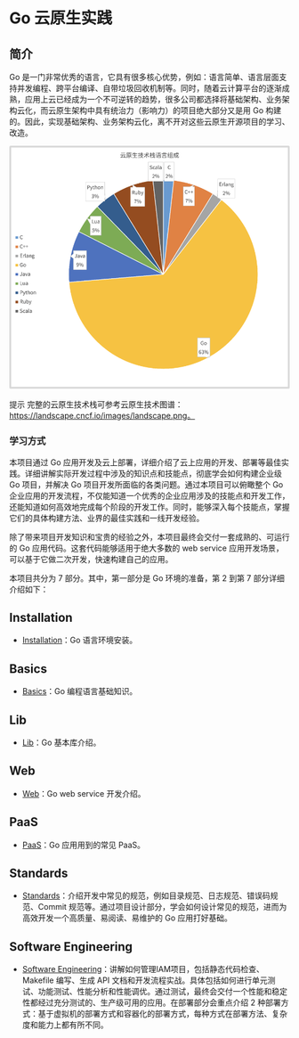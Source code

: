 # Go 云原生实践

## 简介

Go 是一门非常优秀的语言，它具有很多核心优势，例如：语言简单、语言层面支持并发编程、跨平台编译、自带垃圾回收机制等。同时，随着云计算平台的逐渐成熟，应用上云已经成为一个不可逆转的趋势，很多公司都选择将基础架构、业务架构云化，而云原生架构中具有统治力（影响力）的项目绝大部分又是用 Go 构建的。因此，实现基础架构、业务架构云化，离不开对这些云原生开源项目的学习、改造。

![image-20221015104140457](figures/image-20221015104140457.png) 

提示 完整的云原生技术栈可参考云原生技术图谱：https://landscape.cncf.io/images/landscape.png。

### 学习方式

本项目通过 Go 应用开发及云上部署，详细介绍了云上应用的开发、部署等最佳实践。详细讲解实际开发过程中涉及的知识点和技能点，彻底学会如何构建企业级 Go 项目，并解决 Go 项目开发所面临的各类问题。通过本项目可以俯瞰整个 Go 企业应用的开发流程，不仅能知道一个优秀的企业应用涉及的技能点和开发工作，还能知道如何高效地完成每个阶段的开发工作。同时，能够深入每个技能点，掌握它们的具体构建方法、业界的最佳实践和一线开发经验。

除了带来项目开发知识和宝贵的经验之外，本项目最终会交付一套成熟的、可运行的 Go 应用代码。这套代码能够适用于绝大多数的 web service 应用开发场景，可以基于它做二次开发，快速构建自己的应用。

本项目共分为 7 部分。其中，第一部分是 Go 环境的准备，第 2 到第 7 部分详细介绍如下：

## Installation

- [Installation](01_installation/README.md)：Go 语言环境安装。

## Basics

- [Basics](10_basics/README.md)：Go 编程语言基础知识。

## Lib

- [Lib](30_lib/README.md)：Go 基本库介绍。

## Web

- [Web](50_web/README.md)：Go web service 开发介绍。

## PaaS

- [PaaS](60_paas/README.md)：Go 应用用到的常见 PaaS。

## Standards

- [Standards](80_standards/README.md)：介绍开发中常见的规范，例如目录规范、日志规范、错误码规范、Commit 规范等。通过项目设计部分，学会如何设计常见的规范，进而为高效开发一个高质量、易阅读、易维护的 Go 应用打好基础。

## Software Engineering

- [Software Engineering](84_se/README.md)：讲解如何管理IAM项目，包括静态代码检查、Makefile 编写、生成 API 文档和开发流程实战。具体包括如何进行单元测试、功能测试、性能分析和性能调优。通过测试，最终会交付一个性能和稳定性都经过充分测试的、生产级可用的应用。在部署部分会重点介绍 2 种部署方式：基于虚拟机的部署方式和容器化的部署方式，每种方式在部署方法、复杂度和能力上都有所不同。
